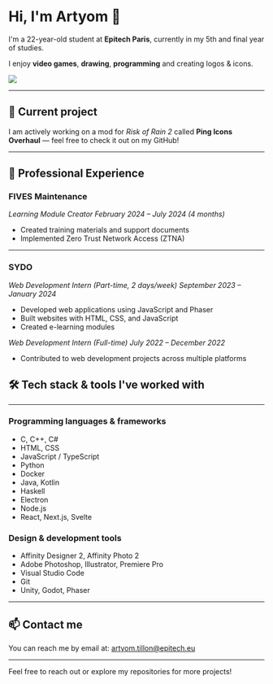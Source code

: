 # Hi, I'm Artyom 👋

I'm a 22-year-old student at **Epitech Paris**, currently in my 5th and final year of studies.

I enjoy **video games**, **drawing**, **programming** and creating logos & icons.

<p align = "left">
  <img src = "https://github-readme-stats.vercel.app/api?username=NotAJunkie2&show_icons=true&theme=merko&line_height=27">
</p>

---

## 🚀 Current project
I am actively working on a mod for *Risk of Rain 2* called **Ping Icons Overhaul** — feel free to check it out on my GitHub!

---

## 💼 Professional Experience

### FIVES Maintenance
*Learning Module Creator*
_February 2024 – July 2024 (4 months)_
- Created training materials and support documents
- Implemented Zero Trust Network Access (ZTNA)

---

### SYDO
*Web Development Intern (Part-time, 2 days/week)*
_September 2023 – January 2024_
- Developed web applications using JavaScript and Phaser
- Built websites with HTML, CSS, and JavaScript
- Created e-learning modules

*Web Development Intern (Full-time)*
_July 2022 – December 2022_
- Contributed to web development projects across multiple platforms

## 🛠️ Tech stack & tools I've worked with

---

### Programming languages & frameworks
- C, C++, C#
- HTML, CSS
- JavaScript / TypeScript
- Python
- Docker
- Java, Kotlin
- Haskell
- Electron
- Node.js
- React, Next.js, Svelte

### Design & development tools
- Affinity Designer 2, Affinity Photo 2
- Adobe Photoshop, Illustrator, Premiere Pro
- Visual Studio Code
- Git
- Unity, Godot, Phaser

---

## 📫 Contact me

You can reach me by email at:
[artyom.tillon@epitech.eu](mailto:artyom.tillon@epitech.eu)

---

Feel free to reach out or explore my repositories for more projects!